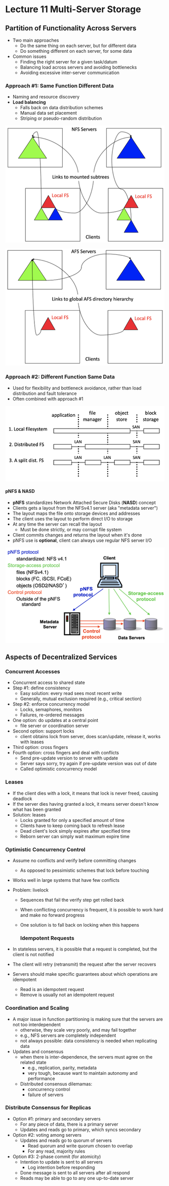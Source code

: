 # Lecture 11 Multi-Server Storage

## Partition of Functionality Across Servers

* Two main approaches
  * Do the same thing on each server, but for different data
  * Do something different on each server, for some data
* Common issues
  * Finding the right server for a given task/datum
  * Balancing load across servers and avoiding bottlenecks
  * Avoiding excessive inter-server communication

### Approach #1: Same Function Different Data

* Naming and resource discovery
* **Load balancing**
  * Falls back on data distribution schemes
  * Manual data set placement
  * Striping or pseudo-random distribution

![nfs_v3_name_space](images/lecture11-multi-server-storage/nfs_v3_name_space.png)

![afs_name_space](images/lecture11-multi-server-storage/afs_name_space.png)

### Approach #2: Different Function Same Data

* Used for flexibility and bottleneck avoidance, rather than load distribution and fault tolerance
* Often combined with approach #1

![distributed_file_systems_architecture](images/lecture11-multi-server-storage/distributed_file_systems_architecture.png)

#### pNFS & NASD

* **pNFS** standardizes Network Attached Secure Disks (**NASD**) concept
* Clients gets a layout from the NFSv4.1 server (aka "metadata server")
* The layout maps the file onto storage devices and addresses
* The client uses the layout to perform direct I/O to storage
* At any time the server can recall the layout
  * Must be done strictly, or may corrupt file system
* Client commits changes and returns the layout when it's done
* pNFS use is **optional**, client can always use regular NFS server I/O

![pnfs_standardizes_nasd_concept](images/lecture11-multi-server-storage/pnfs_standardizes_nasd_concept.png)

## Aspects of Decentralized Services

### Concurrent Accesses

* Concurrent access to shared state
* Step #1: define consistency
  * Easy solution: every read sees most recent write
  * Generally, mutual exclusion required (e.g., critical section)
* Step #2: enforce concurrency model
  * Locks, semaphores, monitors
  * Failures, re-ordered messages
* One option: do updates at a central point
  * file server or coordination server
* Second option: support locks
  * client obtains lock from server, does scan/update, release it, works with leases
* Third option: cross fingers
* Fourth option: cross fingers and deal with conflicts
  * Send pre-update version to server with update
  * Server says sorry, try again if pre-update version was out of date
  * Called optimistic concurrency model

### Leases

* If the client dies with a lock, it means that lock is never freed, causing deadlock
* If the server dies having granted a lock, it means server doesn't know what has been granted
* Solution: leases
  * Locks granted for only a specified amount of time
  * Clients have to keep coming back to refresh lease
  * Dead client's lock simply expires after specified time
  * Reborn server can simply wait maximum expire time

### Optimistic Concurrency Control

* Assume no conflicts and verify before committing changes
  * As opposed to pessimistic schemes that lock before touching
* Works well in large systems that have few conflicts
* Problem: livelock
  * Sequences that fail the verify step get rolled back
  * When conflicting concurrency is frequent, it is possible to work hard and make no forward progress
  * One solution is to fall back on locking when this happens

	### Idempotent Requests

* In stateless servers, it is possible that a request is completed, but the client is not notified
* The client will retry (retransmit) the request after the server recovers
* Servers should make specific guarantees about which operations are idempotent
  * Read is an idempotent request
  * Remove is usually not an idempotent request

### Coordination and Scaling

* A major issue in function partitioning is making sure that the servers are not too interdependent
  * otherwise, they scale very poorly, and may fail together
  * e.g., NFS servers are completely independent
  * not always possible: data consistency is needed when replicating data
* Updates and consensus
  * when there is inter-dependence, the servers must agree on the related state
    * e.g., replication, parity, metadata
    * very tough, because want to maintain autonomy and performance
  * Distributed consensus dilemamas:
    * concurrency control
    * failure of servers

### Distribute Consensus for Replicas

* Option #1: primary and secondary servers
  * For any piece of data, there is a primary server
  * Updates and reads go to primary, which syncs secondary
* Option #2: voting among servers
  * Updates and reads go to quorum of servers
    * Read quorum and write quorum chosen to overlap
    * For any read, majority rules
* Option #3: 2-phase commit (for atomicity)
  * Intention to update is sent to all servers
    * Log intention before responding
  * Done message is sent to all servers after all respond
  * Reads may be able to go to any one up-to-date server